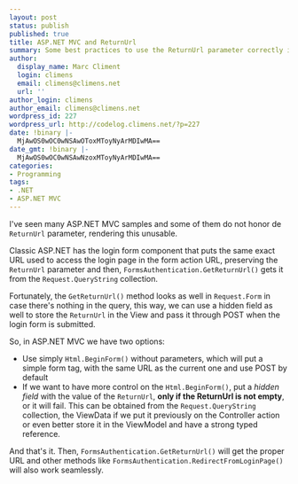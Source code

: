```yaml
---
layout: post
status: publish
published: true
title: ASP.NET MVC and ReturnUrl
summary: Some best practices to use the ReturnUrl parameter correctly in ASP.NET MVC
author:
  display_name: Marc Climent
  login: climens
  email: climens@climens.net
  url: ''
author_login: climens
author_email: climens@climens.net
wordpress_id: 227
wordpress_url: http://codelog.climens.net/?p=227
date: !binary |-
  MjAwOS0wOC0wNSAwOToxMToyNyArMDIwMA==
date_gmt: !binary |-
  MjAwOS0wOC0wNSAwNzoxMToyNyArMDIwMA==
categories:
- Programming
tags:
- .NET
- ASP.NET MVC
---
```

I've seen many ASP.NET MVC samples and some of them do not honor de `ReturnUrl` parameter, rendering this unusable.

Classic ASP.NET has the login form component that puts the same exact URL used to access the login page in the form action URL, preserving the `ReturnUrl` parameter and then, `FormsAuthentication.GetReturnUrl()` gets it from the `Request.QueryString` collection.

Fortunately, the `GetReturnUrl()` method looks as well in `Request.Form` in case there's nothing in the query, this way, we can use a hidden field as well to store the `ReturnUrl` in the View and pass it through POST when the login form is submitted.

So, in ASP.NET MVC we have two options:

* Use simply `Html.BeginForm()` without parameters, which will put a simple form tag, with the same URL as the current one and use POST by default
* If we want to have more control on the `Html.BeginForm()`, put a _hidden field_ with the value of the `ReturnUrl`, **only if the ReturnUrl is not empty**, or it will fail. This can be obtained from the `Request.QueryString` collection, the ViewData if we put it previously on the Controller action or even better store it in the ViewModel and have a strong typed reference.

And that's it. Then, `FormsAuthentication.GetReturnUrl()` will get the proper URL and other methods like `FormsAuthentication.RedirectFromLoginPage()` will also work seamlessly.